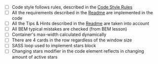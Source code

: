 - [ ] Code style follows rules, described in the [Code Style Rules](https://mate-academy.github.io/layout_task-guideline/html-css-code-style-rules)
- [ ] All the requirements described in the [Readme](readme.md) are implemented in the code
- [ ] All the Tips & Hints described in the [Readme](readme.md) are taken into account
- [ ] All BEM typical mistakes are checked (from BEM lesson)
- [ ] Container's max-width calculated dynamically
- [ ] There are 4 cards in the row regardless of the window size
- [ ] SASS loop used to implement stars block
- [ ] Changing stars modifier in the code element reflects in
changing amount of active stars
